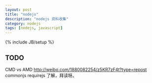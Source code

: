```yaml
---
layout: post
title: "nodejs"
description: "nodejs 资料收集"
category: nodejs
tags: [nodejs, javascript]
---
```

{% include JB/setup %}
## TODO
CMD vs AMD http://weibo.com/1880082254/z5KR7zF4t?type=repost 
commonjs requirejs 了解，拜读呀。
